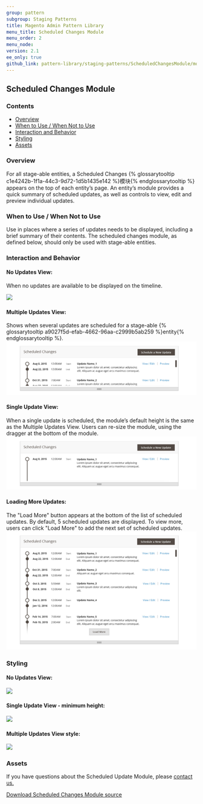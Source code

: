 ```yaml
---
group: pattern
subgroup: Staging Patterns
title: Magento Admin Pattern Library
menu_title: Scheduled Changes Module
menu_order: 2
menu_node: 
version: 2.1
ee_only: true
github_link: pattern-library/staging-patterns/ScheduledChangesModule/module.md
---
```


<h2> Scheduled Changes Module </h2>

<h3> Contents </h3>

* <a href="#overview">Overview</a>
* <a href="#when-to-use">When to Use / When Not to Use</a>
* <a href="#examples">Interaction and Behavior</a>
* <a href="#styling">Styling</a>
* <a href="#assets">Assets</a>

<h3 id="overview">Overview</h3>
For all stage-able entities, a Scheduled Changes {% glossarytooltip c1e4242b-1f1a-44c3-9d72-1d5b1435e142 %}模块{% endglossarytooltip %} appears on the top of each entity’s page. An entity’s module provides a quick summary of scheduled updates, as well as controls to view, edit and preview individual updates. 



<h3 id="when-to-use">When to Use / When Not to Use</h3>
Use in places where a series of updates needs to be displayed, including a brief summary of their contents. 
The scheduled changes module, as defined below, should only be used with stage-able entities. 

<h3 id="examples">Interaction and Behavior</h3>

#### No Updates View:
When no updates are available to be displayed on the timeline.

<img src="img/sc-Module-empty.jpg">

#### Multiple Updates View:
Shows when several updates are scheduled for a stage-able {% glossarytooltip a9027f5d-efab-4662-96aa-c2999b5ab259 %}entity{% endglossarytooltip %}. 
<img src="img/sc-Module-multiple updates.jpg">

#### Single Update View:
When a single update is scheduled, the module’s default height is the same as the Multiple Updates View. Users can re-size the module, using the dragger at the bottom of the module.
<img src="img/sc-Module-single update.jpg">

#### Loading More Updates:
The "Load More" button appears at the bottom of the list of scheduled updates. By default, 5 scheduled updates are displayed. To view more, users can click "Load More" to add the next set of scheduled updates.  
<img src="img/sc-Module-load more.jpg">


<h3 id="styling">Styling</h3>

#### No Updates View:
<img src="img/style-empty.jpg">

#### Single Update View - minimum height:
<img src="img/style-min-ht.jpg">

#### Multiple Updates View style:
<img src="img/styles-font.jpg">

<h3 id="assets">Assets</h3>

If you have questions about the Scheduled Update Module, please <a href="https://magento.com/company/contact-us">contact us.</a>

<a href="src/Scheduled Changes Module Source.psd">Download Scheduled Changes Module source</a>
